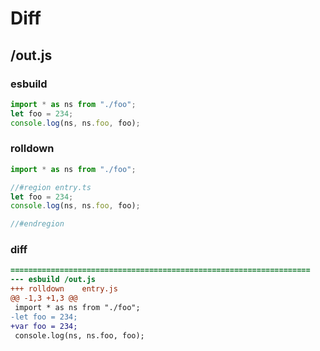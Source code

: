 # Diff
## /out.js
### esbuild
```js
import * as ns from "./foo";
let foo = 234;
console.log(ns, ns.foo, foo);
```
### rolldown
```js
import * as ns from "./foo";

//#region entry.ts
let foo = 234;
console.log(ns, ns.foo, foo);

//#endregion
```
### diff
```diff
===================================================================
--- esbuild	/out.js
+++ rolldown	entry.js
@@ -1,3 +1,3 @@
 import * as ns from "./foo";
-let foo = 234;
+var foo = 234;
 console.log(ns, ns.foo, foo);

```